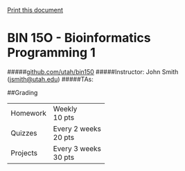 [Print this document](https://gitprint.com/utah/bin150/blob/master/Syllabus.md)

# BIN 15O - Bioinformatics Programming 1
#####[github.com/utah/bin150](http://github.com/utah/bin150)
#####Instructor: John Smith ([jsmith@utah.edu](mailto:jsmith@utah.edu))
#####TAs:


##Grading

|      			  			|							|
|---------------------------|---------------------------|
| Homework                  | Weekly<br>10 pts          |
| Quizzes                   | Every 2 weeks<br>20 pts   |
| Projects                  | Every 3 weeks<br>30 pts   |


